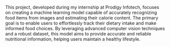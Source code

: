 This project, developed during my internship at Prodigy Infotech, focuses on creating a machine learning model capable of accurately recognizing food items from images and estimating their calorie content. The primary goal is to enable users to effortlessly track their dietary intake and make informed food choices. By leveraging advanced computer vision techniques and a robust dataset, this model aims to provide accurate and reliable nutritional information, helping users maintain a healthy lifestyle.

